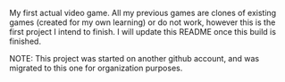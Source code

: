 My first actual video game. All my previous games are clones of existing games (created for my own learning) or do not work, however this is the first project I intend to finish. I will update this README once this build is finished.

NOTE: This project was started on another github account, and was migrated to this one for organization purposes.
